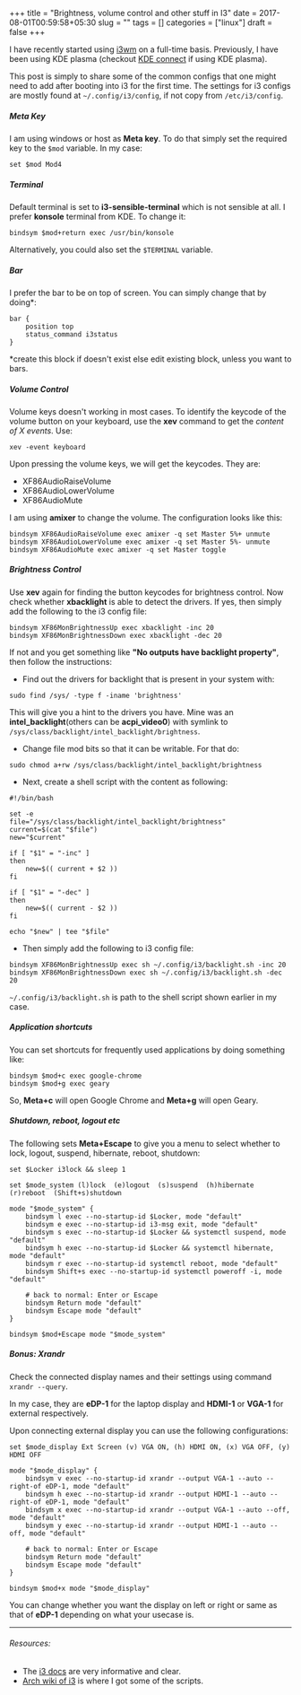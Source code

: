 +++
title = "Brightness, volume control and other stuff in I3"
date = 2017-08-01T00:59:58+05:30
slug = ""
tags = []
categories = ["linux"]
draft = false
+++

I have recently started using [i3wm](https://i3wm.org/) on a full-time basis. Previously, I have been using KDE plasma (checkout [KDE connect](https://community.kde.org/KDEConnect) if using KDE plasma). 

This post is simply to share some of the common configs that one might need to add after booting into i3 for the first time. The settings for i3 configs are mostly found at `~/.config/i3/config`, if not copy from `/etc/i3/config`.

##### Meta Key
I am using windows or host as **Meta key**. To do that simply set the required key to the `$mod` variable. In my case:

```
set $mod Mod4
```

##### Terminal
Default terminal is set to **i3-sensible-terminal** which is not sensible at all. I prefer **konsole** terminal from KDE. To change it:

```
bindsym $mod+return exec /usr/bin/konsole
```

Alternatively, you could also set the `$TERMINAL` variable.

##### Bar
I prefer the bar to be on top of screen. You can simply change that by doing*:

```
bar {
	position top
	status_command i3status
}
```

*create this block if doesn't exist else edit existing block, unless you want to bars. 

##### Volume Control
Volume keys doesn't  working in most cases. To identify the keycode of the volume button on your keyboard, use the **xev** command to get the *content of X events*. Use:

```
xev -event keyboard
```

Upon pressing the volume keys, we will get the keycodes. They are:

- XF86AudioRaiseVolume
- XF86AudioLowerVolume
- XF86AudioMute

I am using **amixer** to change the volume. The configuration looks like this:

```
bindsym XF86AudioRaiseVolume exec amixer -q set Master 5%+ unmute
bindsym XF86AudioLowerVolume exec amixer -q set Master 5%- unmute
bindsym XF86AudioMute exec amixer -q set Master toggle
```

##### Brightness Control
Use **xev** again for finding the button keycodes for brightness control. Now check whether **xbacklight** is able to detect the drivers. If yes, then simply add the following to the i3 config file:

```
bindsym XF86MonBrightnessUp exec xbacklight -inc 20
bindsym XF86MonBrightnessDown exec xbacklight -dec 20
```

If not and you get something like **"No outputs have backlight property"**, then follow the instructions:

- Find out the drivers for backlight that is present in your system with:

```
sudo find /sys/ -type f -iname 'brightness'
```

This will give you a hint to the drivers you have. Mine was an **intel_backlight**(others can be **acpi_video0**) with symlink to `/sys/class/backlight/intel_backlight/brightness`. 

- Change file mod bits so that it can be writable. For that do: 

```
sudo chmod a+rw /sys/class/backlight/intel_backlight/brightness
```

- Next, create a shell script with the content as following:

```
#!/bin/bash

set -e
file="/sys/class/backlight/intel_backlight/brightness"
current=$(cat "$file")
new="$current"

if [ "$1" = "-inc" ]
then
	new=$(( current + $2 ))
fi

if [ "$1" = "-dec" ]
then
    new=$(( current - $2 ))
fi

echo "$new" | tee "$file"
```
- Then simply add the following to i3 config file:

```
bindsym XF86MonBrightnessUp exec sh ~/.config/i3/backlight.sh -inc 20
bindsym XF86MonBrightnessDown exec sh ~/.config/i3/backlight.sh -dec 20
```

`~/.config/i3/backlight.sh` is path to the shell script shown earlier in my case.

##### Application shortcuts
You can set shortcuts for frequently used applications by doing something like:
```
bindsym $mod+c exec google-chrome
bindsym $mod+g exec geary
```
So, **Meta+c** will open Google Chrome and **Meta+g** will open Geary.

##### Shutdown, reboot, logout etc

The following sets **Meta+Escape** to give you a menu to select whether to lock, logout, suspend, hibernate, reboot, shutdown:

```
set $Locker i3lock && sleep 1

set $mode_system (l)lock  (e)logout  (s)suspend  (h)hibernate  (r)reboot  (Shift+s)shutdown
 
mode "$mode_system" {
	bindsym l exec --no-startup-id $Locker, mode "default"
	bindsym e exec --no-startup-id i3-msg exit, mode "default"
	bindsym s exec --no-startup-id $Locker && systemctl suspend, mode "default"
	bindsym h exec --no-startup-id $Locker && systemctl hibernate, mode "default"
	bindsym r exec --no-startup-id systemctl reboot, mode "default"
	bindsym Shift+s exec --no-startup-id systemctl poweroff -i, mode "default"

	# back to normal: Enter or Escape
	bindsym Return mode "default"
	bindsym Escape mode "default"
}

bindsym $mod+Escape mode "$mode_system"
```

##### Bonus: Xrandr
Check the connected display names and their settings using command `xrandr --query`.

In my case, they are **eDP-1** for the laptop display and **HDMI-1** or **VGA-1** for external respectively.

Upon connecting external display you can use the following configurations:

```
set $mode_display Ext Screen (v) VGA ON, (h) HDMI ON, (x) VGA OFF, (y) HDMI OFF

mode "$mode_display" {
    bindsym v exec --no-startup-id xrandr --output VGA-1 --auto --right-of eDP-1, mode "default"
    bindsym h exec --no-startup-id xrandr --output HDMI-1 --auto --right-of eDP-1, mode "default"
    bindsym x exec --no-startup-id xrandr --output VGA-1 --auto --off, mode "default"
    bindsym y exec --no-startup-id xrandr --output HDMI-1 --auto --off, mode "default"

    # back to normal: Enter or Escape
    bindsym Return mode "default"
    bindsym Escape mode "default"
}

bindsym $mod+x mode "$mode_display"
```

You can change whether you want the display on left or right or same as that of **eDP-1** depending on what your usecase is.

---

###### Resources:

- The [i3 docs](https://i3wm.org/docs/userguide.html) are very informative and clear.
- [Arch wiki of i3](https://wiki.archlinux.org/index.php/I3) is where I got some of the scripts.